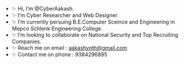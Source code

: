 - ✨ Hi, I’m @CyberAakash.
- ✨ I’m Cyber Researcher and Web Designer.
- ✨ I’m currently persuing B.E.Computer Sceince and Engineering in Mepco Schlenk Engineering College.
- ✨ I’m looking to collaborate on National Security and Top Recruiting Companies.
- ✨ Reach me on email   : aakashvnth@gmail.com
- ✨ Contact me on phone : 9384296895 

<!---
CyberAakash/CyberAakash is a ✨ special ✨ repository because its `README.md` (this file) appears on your GitHub profile.
You can click the Preview link to take a look at your changes.
--->
